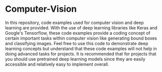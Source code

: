 # Computer-Vision

In this repository, code examples used for computer vision and deep learning are provided. With the use of deep learning libraries like Keras and Google's Tensorflow, these code examples provide a coding concept of certain important tasks within computer vision like generating bound boxes and classifying images. Feel free to use this code to demonstrate deep learning concepts but understand that these code examples will not help in doing advanced tasks for projects. It is recommended that for projects that you should use pretrained deep learning models since they are easily accessible and relatively easy to implement overall. 

